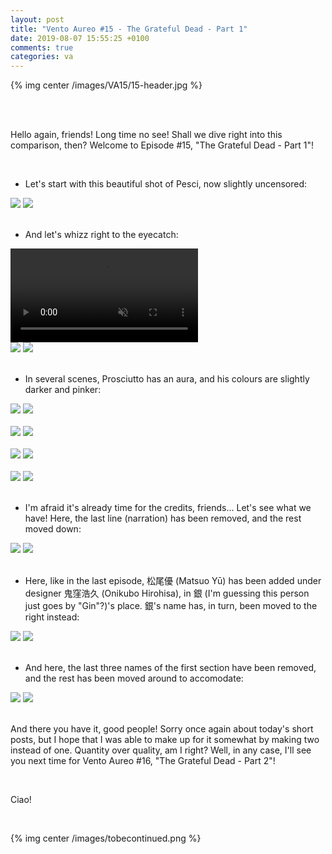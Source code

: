 ```yaml
---
layout: post
title: "Vento Aureo #15 - The Grateful Dead - Part 1"
date: 2019-08-07 15:55:25 +0100
comments: true
categories: va
---
```


{% img center /images/VA15/15-header.jpg %}
<!-- more -->

<br>
<br>

Hello again, friends! Long time no see! Shall we dive right into this comparison, then? Welcome to Episode #15, "The Grateful Dead - Part 1"!

<br>

- Let's start with this beautiful shot of Pesci, now slightly uncensored:

<div id="container1" class="twentytwenty-container">
 <img src="./../images/VA15/tv-08740.jpg" />
 <img src="./../images/VA15/bd-08740.jpg" />
</div>

<br>

- And let's whizz right to the eyecatch:

<video class='center' muted nocontrols autoplay playsinline loop preload='auto'>
  <source src="./../videos/VA15/01 - eyecatch.webm" type='video/webm; codecs="vp8, vorbis"'>
  <source src="./../videos/VA15/01 - eyecatch.mp4" type='video/mp4; codecs=avc1.42E01E,mp4a.40.2'>
</video>

<div id="container1" class="twentytwenty-container">
 <img src="./../images/VA15/tv-15820.jpg" />
 <img src="./../images/VA15/bd-15820.jpg" />
</div>

<br>

- In several scenes, Prosciutto has an aura, and his colours are slightly darker and pinker:

<div id="container1" class="twentytwenty-container">
 <img src="./../images/VA15/tv-24545.jpg" />
 <img src="./../images/VA15/bd-24545.jpg" />
</div>

<br>

<div id="container1" class="twentytwenty-container">
 <img src="./../images/VA15/tv-24745.jpg" />
 <img src="./../images/VA15/bd-24745.jpg" />
</div>

<br>

<div id="container1" class="twentytwenty-container">
 <img src="./../images/VA15/tv-24809.jpg" />
 <img src="./../images/VA15/bd-24809.jpg" />
</div>

<br>

<div id="container1" class="twentytwenty-container">
 <img src="./../images/VA15/tv-26035.jpg" />
 <img src="./../images/VA15/bd-26035.jpg" />
</div>

<br>

- I'm afraid it's already time for the credits, friends... Let's see what we have! Here, the last line (narration) has been removed, and the rest moved down:

<div id="container1" class="twentytwenty-container">
 <img src="./../images/VA15/tv-31950.jpg" />
 <img src="./../images/VA15/bd-31950.jpg" />
</div>

<br>

- Here, like in the last episode, 松尾優 (Matsuo Yū) has been added under designer 鬼窪浩久 (Onikubo Hirohisa), in 銀 (I'm guessing this person just goes by "Gin"?)'s place. 銀's name has, in turn, been moved to the right instead:

<div id="container1" class="twentytwenty-container">
 <img src="./../images/VA15/tv-32330.jpg" />
 <img src="./../images/VA15/bd-32330.jpg" />
</div>

<br>

- And here, the last three names of the first section have been removed, and the rest has been moved around to accomodate:

<div id="container1" class="twentytwenty-container">
 <img src="./../images/VA15/tv-32970.jpg" />
 <img src="./../images/VA15/bd-32970.jpg" />
</div>

<br>

And there you have it, good people! Sorry once again about today's short posts, but I hope that I was able to make up for it somewhat by making two instead of one. Quantity over quality, am I right? Well, in any case, I'll see you next time for Vento Aureo #16, "The Grateful Dead - Part 2"!

<br>

Ciao!

<br>

{% img center /images/tobecontinued.png %}